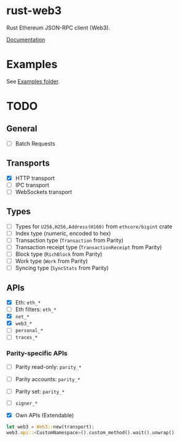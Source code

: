# rust-web3
Rust Ethereum JSON-RPC client (Web3).

[Documentation](http://tomusdrw.github.io/rust-web3/index.html)

# Examples
See [Examples folder](./examples).

# TODO

## General
- [ ] Batch Requests

## Transports
- [x] HTTP transport
- [ ] IPC transport
- [ ] WebSockets transport

## Types
- [ ] Types for `U256,H256,Address(H160)` from `ethcore/bigint` crate
- [ ] Index type (numeric, encoded to hex)
- [ ] Transaction type (`Transaction` from Parity)
- [ ] Transaction receipt type (`TransactionReceipt` from Parity)
- [ ] Block type (`RichBlock` from Parity)
- [ ] Work type (`Work` from Parity)
- [ ] Syncing type (`SyncStats` from Parity)

## APIs
- [x] Eth: `eth_*`
- [ ] Eth filters: `eth_*`
- [x] `net_*`
- [x] `web3_*`
- [ ] `personal_*`
- [ ] `traces_*`

### Parity-specific APIs
- [ ] Parity read-only: `parity_*`
- [ ] Parity accounts: `parity_*`
- [ ] Parity set: `parity_*`
- [ ] `signer_*`

- [x] Own APIs (Extendable)
```rust
let web3 = Web3::new(transport);
web3.api::<CustomNamespace>().custom_method().wait().unwrap()
```
